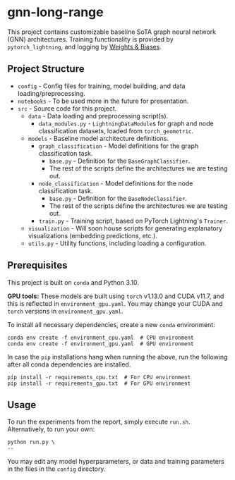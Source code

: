 # gnn-long-range
This project contains customizable baseline SoTA graph neural network (GNN) architectures. Training functionality is provided by `pytorch_lightning`, and logging by [Weights & Biases](https://wandb.ai/site).

## Project Structure
- `config` - Config files for training, model building, and data loading/preprocessing.
- `notebooks` - To be used more in the future for presentation.
- `src` - Source code for this project.
    - `data` - Data loading and preprocessing script(s).
        - `data_modules.py` - `LightningDataModule`s for graph and node classification datasets, loaded from `torch_geometric`.
    - `models` - Baseline model architecture definitions.
        - `graph_classification` - Model definitions for the graph classification task.
            - `base.py` - Definition for the `BaseGraphClassifier`.
            - The rest of the scripts define the architectures we are testing out.
        - `node_classification` - Model definitions for the node classification task.
            - `base.py` - Definition for the `BaseNodeClassifier`.
            - The rest of the scripts define the architectures we are testing out.
        - `train.py` - Training script, based on PyTorch Lightning's `Trainer`.
    - `visualization` - Will soon house scripts for generating explanatory visualizations (embedding predictions, etc.).
    - `utils.py` - Utility functions, including loading a configuration.

## Prerequisites

This project is built on `conda` and Python 3.10.

**GPU tools:** These models are built using `torch` v1.13.0 and CUDA v11.7, and this is reflected in `environment_gpu.yaml`. You may change your CUDA and `torch` versions in `environment_gpu.yaml`.

To install all necessary dependencies, create a new `conda` environment:
```shell
conda env create -f environment_cpu.yaml  # CPU environment
conda env create -f environment_gpu.yaml  # GPU environment
```

In case the `pip` installations hang when running the above, run the following after all conda dependencies are installed.
```shell
pip install -r requirements_cpu.txt  # For CPU environment
pip install -r requirements_gpu.txt  # For GPU environment
```

## Usage

To run the experiments from the report, simply execute `run.sh`. Alternatively, to run your own:
```shell
python run.py \
--
```

You may edit any model hyperparameters, or data and training parameters in the files in the `config` directory.
